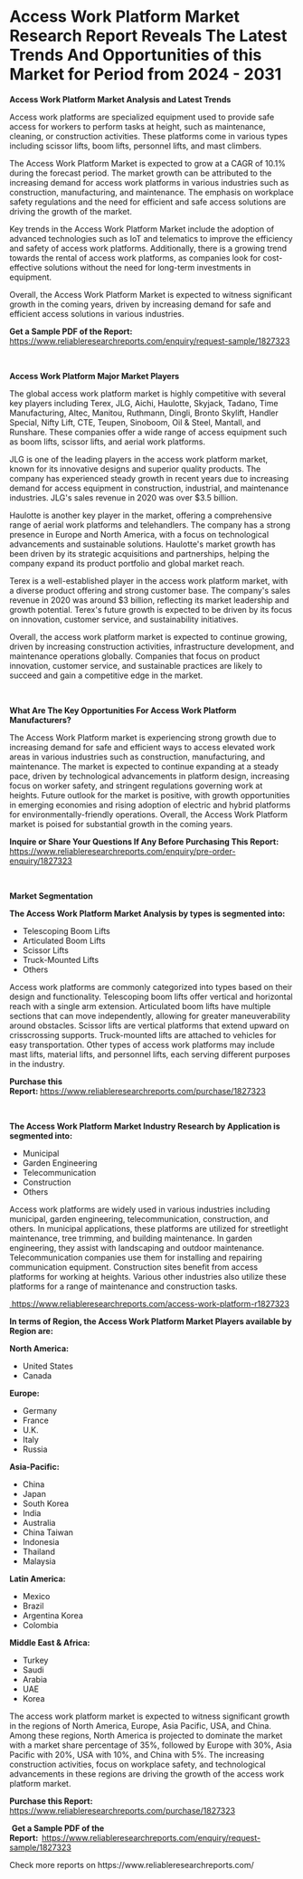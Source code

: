 <p><h1>Access Work Platform Market Research Report Reveals The Latest Trends And Opportunities of this Market for Period from 2024 - 2031</h1></p><p><strong>Access Work Platform Market Analysis and Latest Trends</strong></p>
<p><p>Access work platforms are specialized equipment used to provide safe access for workers to perform tasks at height, such as maintenance, cleaning, or construction activities. These platforms come in various types including scissor lifts, boom lifts, personnel lifts, and mast climbers.</p><p>The Access Work Platform Market is expected to grow at a CAGR of 10.1% during the forecast period. The market growth can be attributed to the increasing demand for access work platforms in various industries such as construction, manufacturing, and maintenance. The emphasis on workplace safety regulations and the need for efficient and safe access solutions are driving the growth of the market.</p><p>Key trends in the Access Work Platform Market include the adoption of advanced technologies such as IoT and telematics to improve the efficiency and safety of access work platforms. Additionally, there is a growing trend towards the rental of access work platforms, as companies look for cost-effective solutions without the need for long-term investments in equipment.</p><p>Overall, the Access Work Platform Market is expected to witness significant growth in the coming years, driven by increasing demand for safe and efficient access solutions in various industries.</p></p>
<p><strong>Get a Sample PDF of the Report:&nbsp;</strong> <a href="https://www.reliableresearchreports.com/enquiry/request-sample/1827323">https://www.reliableresearchreports.com/enquiry/request-sample/1827323</a></p>
<p>&nbsp;</p>
<p><strong>Access Work Platform Major Market Players</strong></p>
<p><p>The global access work platform market is highly competitive with several key players including Terex, JLG, Aichi, Haulotte, Skyjack, Tadano, Time Manufacturing, Altec, Manitou, Ruthmann, Dingli, Bronto Skylift, Handler Special, Nifty Lift, CTE, Teupen, Sinoboom, Oil & Steel, Mantall, and Runshare. These companies offer a wide range of access equipment such as boom lifts, scissor lifts, and aerial work platforms.</p><p>JLG is one of the leading players in the access work platform market, known for its innovative designs and superior quality products. The company has experienced steady growth in recent years due to increasing demand for access equipment in construction, industrial, and maintenance industries. JLG's sales revenue in 2020 was over $3.5 billion.</p><p>Haulotte is another key player in the market, offering a comprehensive range of aerial work platforms and telehandlers. The company has a strong presence in Europe and North America, with a focus on technological advancements and sustainable solutions. Haulotte's market growth has been driven by its strategic acquisitions and partnerships, helping the company expand its product portfolio and global market reach.</p><p>Terex is a well-established player in the access work platform market, with a diverse product offering and strong customer base. The company's sales revenue in 2020 was around $3 billion, reflecting its market leadership and growth potential. Terex's future growth is expected to be driven by its focus on innovation, customer service, and sustainability initiatives.</p><p>Overall, the access work platform market is expected to continue growing, driven by increasing construction activities, infrastructure development, and maintenance operations globally. Companies that focus on product innovation, customer service, and sustainable practices are likely to succeed and gain a competitive edge in the market.</p></p>
<p>&nbsp;</p>
<p><strong>What Are The Key Opportunities For Access Work Platform Manufacturers?</strong></p>
<p><p>The Access Work Platform market is experiencing strong growth due to increasing demand for safe and efficient ways to access elevated work areas in various industries such as construction, manufacturing, and maintenance. The market is expected to continue expanding at a steady pace, driven by technological advancements in platform design, increasing focus on worker safety, and stringent regulations governing work at heights. Future outlook for the market is positive, with growth opportunities in emerging economies and rising adoption of electric and hybrid platforms for environmentally-friendly operations. Overall, the Access Work Platform market is poised for substantial growth in the coming years.</p></p>
<p><strong>Inquire or Share Your Questions If Any Before Purchasing This Report:</strong> <a href="https://www.reliableresearchreports.com/enquiry/pre-order-enquiry/1827323">https://www.reliableresearchreports.com/enquiry/pre-order-enquiry/1827323</a></p>
<p>&nbsp;</p>
<p><strong>Market Segmentation</strong></p>
<p><strong>The Access Work Platform Market Analysis by types is segmented into:</strong></p>
<p><ul><li>Telescoping Boom Lifts</li><li>Articulated Boom Lifts</li><li>Scissor Lifts</li><li>Truck-Mounted Lifts</li><li>Others</li></ul></p>
<p><p>Access work platforms are commonly categorized into types based on their design and functionality. Telescoping boom lifts offer vertical and horizontal reach with a single arm extension. Articulated boom lifts have multiple sections that can move independently, allowing for greater maneuverability around obstacles. Scissor lifts are vertical platforms that extend upward on crisscrossing supports. Truck-mounted lifts are attached to vehicles for easy transportation. Other types of access work platforms may include mast lifts, material lifts, and personnel lifts, each serving different purposes in the industry.</p></p>
<p><strong>Purchase this Report:&nbsp;</strong><a href="https://www.reliableresearchreports.com/purchase/1827323">https://www.reliableresearchreports.com/purchase/1827323</a></p>
<p>&nbsp;</p>
<p><strong>The Access Work Platform Market Industry Research by Application is segmented into:</strong></p>
<p><ul><li>Municipal</li><li>Garden Engineering</li><li>Telecommunication</li><li>Construction</li><li>Others</li></ul></p>
<p><p>Access work platforms are widely used in various industries including municipal, garden engineering, telecommunication, construction, and others. In municipal applications, these platforms are utilized for streetlight maintenance, tree trimming, and building maintenance. In garden engineering, they assist with landscaping and outdoor maintenance. Telecommunication companies use them for installing and repairing communication equipment. Construction sites benefit from access platforms for working at heights. Various other industries also utilize these platforms for a range of maintenance and construction tasks.</p></p>
<p><a href="https://www.reliableresearchreports.com/access-work-platform-r1827323">&nbsp;https://www.reliableresearchreports.com/access-work-platform-r1827323</a></p>
<p><strong>In terms of Region, the Access Work Platform Market Players available by Region are:</strong></p>
<p>
    <p> <strong> North America: </strong>
        <ul>
            <li>United States</li>
            <li>Canada</li>
        </ul>
        </p> 
    <p> <strong> Europe: </strong>
        <ul>
            <li>Germany</li>
            <li>France</li>
            <li>U.K.</li>
            <li>Italy</li>
            <li>Russia</li>
        </ul>
        </p> 
    <p> <strong> Asia-Pacific: </strong>
        <ul>
            <li>China</li>
            <li>Japan</li>
            <li>South Korea</li>
            <li>India</li>
            <li>Australia</li>
            <li>China Taiwan</li>
            <li>Indonesia</li>
            <li>Thailand</li>
            <li>Malaysia</li>
        </ul>
        </p> 
    <p> <strong> Latin America: </strong>
        <ul>
            <li>Mexico</li>
            <li>Brazil</li>
            <li>Argentina Korea</li>
            <li>Colombia</li>
        </ul>
        </p> 
    <p> <strong> Middle East & Africa: </strong>
        <ul>
            <li>Turkey</li>
            <li>Saudi</li>
            <li>Arabia</li>
            <li>UAE</li>
            <li>Korea</li>
        </ul>
    </p>
    </p>
<p><p>The access work platform market is expected to witness significant growth in the regions of North America, Europe, Asia Pacific, USA, and China. Among these regions, North America is projected to dominate the market with a market share percentage of 35%, followed by Europe with 30%, Asia Pacific with 20%, USA with 10%, and China with 5%. The increasing construction activities, focus on workplace safety, and technological advancements in these regions are driving the growth of the access work platform market.</p></p>
<p><strong>Purchase this Report: </strong><a href="https://www.reliableresearchreports.com/purchase/1827323">https://www.reliableresearchreports.com/purchase/1827323</a></p>
<p>&nbsp;<strong>Get a Sample PDF of the Report:&nbsp;&nbsp;</strong><a href="https://www.reliableresearchreports.com/enquiry/request-sample/1827323">https://www.reliableresearchreports.com/enquiry/request-sample/1827323</a></p>
<p><strong></strong></p>
<p>Check more reports on https://www.reliableresearchreports.com/</p>